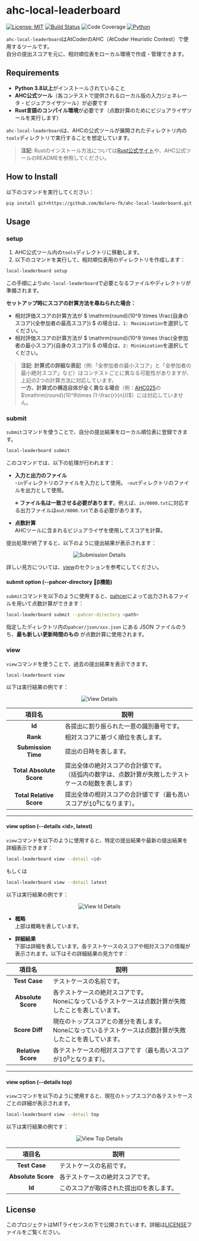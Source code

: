# ahc-local-leaderboard
[![License: MIT](https://img.shields.io/badge/License-MIT-yellow.svg)](https://opensource.org/licenses/MIT) [![Build Status](https://github.com/Bolero-fk/ahc-local-leaderboard/actions/workflows/test.yml/badge.svg)](https://github.com/Bolero-fk/ahc-local-leaderboard/actions) ![Code Coverage](https://raw.githubusercontent.com/Bolero-fk/ahc-local-leaderboard/_xml_coverage_reports/data/main/badge.svg) [![Python](https://img.shields.io/badge/python-3.10-blue.svg)](https://www.python.org/downloads/release/python-3100/)

`ahc-local-leaderboard`はAtCoderのAHC（AtCoder Heuristic Contest）で使用するツールです。  
自分の提出スコアを元に、相対順位表をローカル環境で作成・管理できます。

## Requirements

- **Python 3.8以上**がインストールされていること
- **AHC公式ツール**（各コンテストで提供されるローカル版の入力ジェネレータ・ビジュアライザツール）が必要です
- **Rust言語のコンパイル環境**が必要です（点数計算のためにビジュアライザツールを実行します）

`ahc-local-leaderboard`は、AHCの公式ツールが展開されたディレクトリ内の`tools`ディレクトリで実行することを想定しています。

> **注記**: Rustのインストール方法については[Rust公式サイト](https://www.rust-lang.org/ja/tools/install)や、AHC公式ツールのREADMEを参照してください。

## How to Install

以下のコマンドを実行してください：
```bash
pip install git+https://github.com/Bolero-fk/ahc-local-leaderboard.git
```

## Usage
### setup
1. AHC公式ツール内の`tools`ディレクトリに移動します。
2. 以下のコマンドを実行して、相対順位表用のディレクトリを作成します：
```bash
local-leaderboard setup
```
この手順により`ahc-local-leaderboard`で必要となるファイルやディレクトリが準備されます。

**セットアップ時にスコアの計算方法を尋ねられた場合：**

- 相対評価スコアの計算方法が $` \mathrm{round}(10^9 \times \frac{自身のスコア}{全参加者の最高スコア}) `$ の場合は、`1: Maximization`を選択してください。
- 相対評価スコアの計算方法が $` \mathrm{round}(10^9 \times \frac{全参加者の最小スコア}{自身のスコア}) `$ の場合は、`2: Minimization`を選択してください。

> **注記**: **計算式の詳細な表記**（例:「全参加者の最小スコア」と「全参加者の最小絶対スコア」など）はコンテストごとに異なる可能性がありますが、上記の2つの計算方法に対応しています。  
**一方、計算式の構造自体が全く異なる場合**（例：[AHC025](https://atcoder.jp/contests/ahc025/tasks/ahc025_a)の$`\mathrm{round}(10^9\times (1-\frac{r}{n}))`$）には対応していません。

### submit
`submit`コマンドを使うことで、自分の提出結果をローカル順位表に登録できます。
```bash
local-leaderboard submit
```

このコマンドでは、以下の処理が行われます：
- **入力と出力のファイル**  
  -`in`ディレクトリのファイルを入力として使用。
  -`out`ディレクトリのファイルを出力として使用。  
  
  ※ **ファイル名は一致させる必要があります**。例えば、`in/0000.txt`に対応する出力ファイルは`out/0000.txt`である必要があります。

- **点数計算**  
  AHCツールに含まれるビジュアライザを使用してスコアを計算。

提出処理が終了すると、以下のように提出結果が表示されます：

<div align="center">
<img src="./images/submit.png" alt="Submission Details">
</div>


詳しい見方については、[view](#view)のセクションを参考にしてください。

#### submit option (--pahcer-directory 🧪β機能)
`submit`コマンドを以下のように使用すると、[pahcer](https://github.com/terry-u16/pahcer)によって出力されるファイルを用いて点数計算ができます：
```bash
local-leaderboard submit --pahcer-directory <path>
```
指定したディレクトリ内の`pahcer/json/xxx.json` にある JSON ファイルのうち、**最も新しい更新時間のもの** が点数計算に使用されます。

### view
`view`コマンドを使うことで、過去の提出結果を表示できます。
```bash
local-leaderboard view
```

以下は実行結果の例です：
<div align="center">
<img src="./images/view.png" alt="View Details">
</div>

| 項目名 | 説明|
|:-:|-|
| **Id**| 各提出に割り振られた一意の識別番号です。|
|**Rank**|相対スコアに基づく順位を表します。|
|**Submission Time**|提出の日時を表します。|
|**Total Absolute Score**|提出全体の絶対スコアの合計値です。<br>（括弧内の数字は、点数計算が失敗したテストケースの総数を表します）|
|**Total Relative Score**|提出全体の相対スコアの合計値です（最も高いスコアが$`10^9`$になります）。|

---
#### view option (--details \<id\>, latest)
`view`コマンドを以下のように使用すると、特定の提出結果や最新の提出結果を詳細表示できます：
```bash
local-leaderboard view --detail <id>
```
もしくは
```bash
local-leaderboard view --detail latest
```

以下は実行結果の例です：
<div align="center">
<img src="./images/view_detail_id.png" alt="View Id Details">
</div>


- **概略**\
  上部は概略を表しています。

- **詳細結果**\
  下部は詳細を表しています。各テストケースのスコアや相対スコアの情報が表示されます。以下はその詳細結果の見方です：

| 項目名| 説明|
| :-: | - |
| **Test Case**|テストケースの名前です。|
|**Absolute Score**|各テストケースの絶対スコアです。<br>Noneになっているテストケースは点数計算が失敗したことを表しています。|
|**Score Diff**|現在のトップスコアとの差分を表します。<br>Noneになっているテストケースは点数計算が失敗したことを表しています。|
|**Relative Score**|各テストケースの相対スコアです（最も高いスコアが$`10^9`$となります）。|

---
#### view option (--details top)
`view`コマンドを以下のように使用すると、現在のトップスコアの各テストケースごとの詳細が表示されます。

```bash
local-leaderboard view --detail top
```

以下は実行結果の例です：
<div align="center">
<img src="./images/view_detail_top.png" alt="View Top Details">
</div>

| 項目名| 説明|
| :-: | - |
| **Test Case**|テストケースの名前です。|
|**Absolute Score**|各テストケースの絶対スコアです。|
|**Id**|このスコアが取得された提出IDを表します。|


## License
このプロジェクトはMITライセンスの下で公開されています。詳細は[LICENSE](./LICENSE)ファイルをご覧ください。
